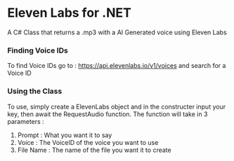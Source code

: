 # Eleven Labs for .NET
A C# Class that returns a .mp3 with a AI Generated voice using Eleven Labs

### Finding Voice IDs
To find Voice IDs go to : https://api.elevenlabs.io/v1/voices and search for a Voice ID

### Using the Class
To use, simply create a ElevenLabs object and in the constructer input your key, then await the RequestAudio function. 
The function will take in 3 parameters :
1. Prompt : What you want it to say
2. Voice : The VoiceID of the voice you want to use
3. File Name : The name of the file you want it to create
